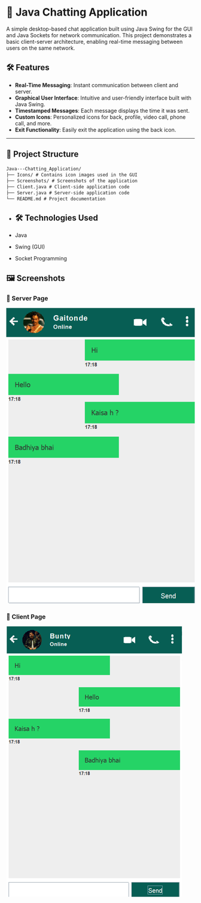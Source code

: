 # 💬 Java Chatting Application

A simple desktop-based chat application built using Java Swing for the GUI and Java Sockets for network communication. This project demonstrates a basic client-server architecture, enabling real-time messaging between users on the same network.

## 🛠️ Features

- **Real-Time Messaging**: Instant communication between client and server.
- **Graphical User Interface**: Intuitive and user-friendly interface built with Java Swing.
- **Timestamped Messages**: Each message displays the time it was sent.
- **Custom Icons**: Personalized icons for back, profile, video call, phone call, and more.
- **Exit Functionality**: Easily exit the application using the back icon.

---

## 📁 Project Structure

```
Java---Chatting_Application/
├── Icons/ # Contains icon images used in the GUI
├── Screenshots/ # Screenshots of the application
├── Client.java # Client-side application code
├── Server.java # Server-side application code
└── README.md # Project documentation
```

- ## 🛠️ Technologies Used

- Java
- Swing (GUI)
- Socket Programming

## 🖼️ Screenshots

### 📝 Server Page
![image alt](https://github.com/HarshitKr3005/Java---Chatting_Application/blob/f2a2baf0e42d32fe7f1285c1ea6a5f3181fe90f0/Screenshots/Screenshot%202025-06-01%20171915.png)

### 📝 Client Page
![image alt](https://github.com/HarshitKr3005/Java---Chatting_Application/blob/f2a2baf0e42d32fe7f1285c1ea6a5f3181fe90f0/Screenshots/Screenshot%202025-06-01%20172026.png)









